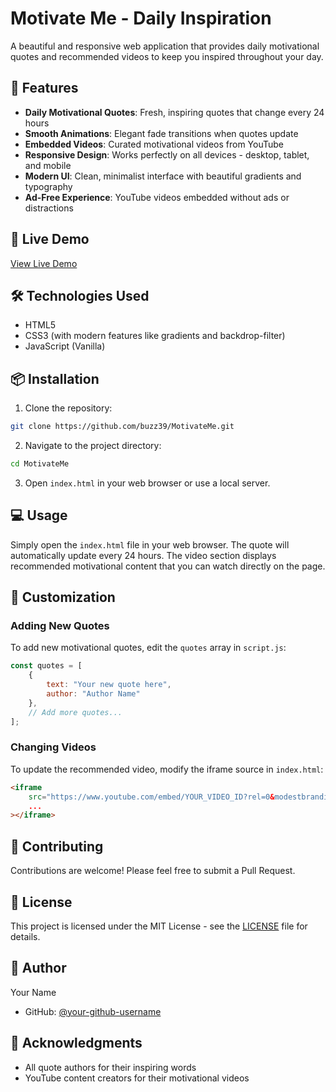 # Motivate Me - Daily Inspiration

A beautiful and responsive web application that provides daily motivational quotes and recommended videos to keep you inspired throughout your day.

## 🌟 Features

- **Daily Motivational Quotes**: Fresh, inspiring quotes that change every 24 hours
- **Smooth Animations**: Elegant fade transitions when quotes update
- **Embedded Videos**: Curated motivational videos from YouTube
- **Responsive Design**: Works perfectly on all devices - desktop, tablet, and mobile
- **Modern UI**: Clean, minimalist interface with beautiful gradients and typography
- **Ad-Free Experience**: YouTube videos embedded without ads or distractions

## 🚀 Live Demo

[View Live Demo](https://buzz39.github.io/MotivateMe)

## 🛠️ Technologies Used

- HTML5
- CSS3 (with modern features like gradients and backdrop-filter)
- JavaScript (Vanilla)

## 📦 Installation

1. Clone the repository:
```bash
git clone https://github.com/buzz39/MotivateMe.git
```

2. Navigate to the project directory:
```bash
cd MotivateMe
```

3. Open `index.html` in your web browser or use a local server.

## 💻 Usage

Simply open the `index.html` file in your web browser. The quote will automatically update every 24 hours. The video section displays recommended motivational content that you can watch directly on the page.

## 🔧 Customization

### Adding New Quotes
To add new motivational quotes, edit the `quotes` array in `script.js`:

```javascript
const quotes = [
    {
        text: "Your new quote here",
        author: "Author Name"
    },
    // Add more quotes...
];
```

### Changing Videos
To update the recommended video, modify the iframe source in `index.html`:

```html
<iframe 
    src="https://www.youtube.com/embed/YOUR_VIDEO_ID?rel=0&modestbranding=1"
    ...
></iframe>
```

## 🤝 Contributing

Contributions are welcome! Please feel free to submit a Pull Request.

## 📝 License

This project is licensed under the MIT License - see the [LICENSE](LICENSE) file for details.

## 👤 Author

Your Name
- GitHub: [@your-github-username](https://github.com/buzz39)

## 🙏 Acknowledgments

- All quote authors for their inspiring words
- YouTube content creators for their motivational videos 